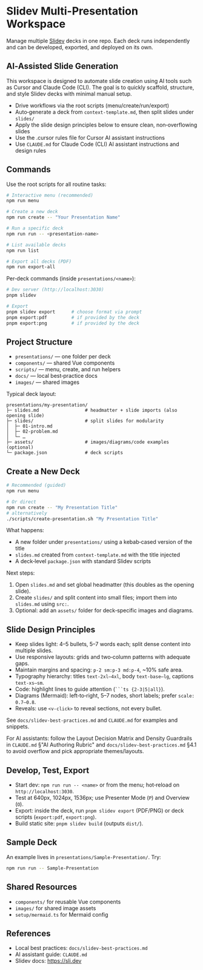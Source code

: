 # Slidev Multi-Presentation Workspace

Manage multiple [Slidev](https://sli.dev) decks in one repo. Each deck runs independently and can be developed, exported, and deployed on its own.

## AI‑Assisted Slide Generation

This workspace is designed to automate slide creation using AI tools such as Cursor and Claude Code (CLI). The goal is to quickly scaffold, structure, and style Slidev decks with minimal manual setup.

- Drive workflows via the root scripts (menu/create/run/export)
- Auto‑generate a deck from `context-template.md`, then split slides under `slides/`
- Apply the slide design principles below to ensure clean, non‑overflowing slides 
- Use the .cursor rules file for Cursor AI assistant instructions
- Use `CLAUDE.md` for Claude Code (CLI) AI assistant instructions and design rules


## Commands

Use the root scripts for all routine tasks:

```bash
# Interactive menu (recommended)
npm run menu

# Create a new deck
npm run create -- "Your Presentation Name"

# Run a specific deck
npm run run -- <presentation-name>

# List available decks
npm run list

# Export all decks (PDF)
npm run export-all
```

Per‑deck commands (inside `presentations/<name>`):

```bash
# Dev server (http://localhost:3030)
pnpm slidev

# Export
pnpm slidev export      # choose format via prompt
pnpm export:pdf         # if provided by the deck
pnpm export:png         # if provided by the deck
```

## Project Structure

- `presentations/` — one folder per deck
- `components/` — shared Vue components
- `scripts/` — menu, create, and run helpers
- `docs/` — local best‑practice docs
- `images/` — shared images

Typical deck layout:

```
presentations/my-presentation/
├─ slides.md                 # headmatter + slide imports (also opening slide)
├─ slides/                   # split slides for modularity
│  ├─ 01-intro.md
│  ├─ 02-problem.md
│  └─ …
├─ assets/                   # images/diagrams/code examples (optional)
└─ package.json              # deck scripts
```

## Create a New Deck

```bash
# Recommended (guided)
npm run menu

# Or direct
npm run create -- "My Presentation Title"
# alternatively
./scripts/create-presentation.sh "My Presentation Title"
```

What happens:
- A new folder under `presentations/` using a kebab‑cased version of the title
- `slides.md` created from `context-template.md` with the title injected
- A deck‑level `package.json` with standard Slidev scripts

Next steps:
1) Open `slides.md` and set global headmatter (this doubles as the opening slide).
2) Create `slides/` and split content into small files; import them into `slides.md` using `src:`.
3) Optional: add an `assets/` folder for deck‑specific images and diagrams.

## Slide Design Principles

- Keep slides light: 4–5 bullets, 5–7 words each; split dense content into multiple slides.
- Use responsive layouts: grids and two‑column patterns with adequate gaps.
- Maintain margins and spacing: `p-2 sm:p-3 md:p-4`, ~10% safe area.
- Typography hierarchy: titles `text-2xl–4xl`, body `text-base–lg`, captions `text-xs–sm`.
- Code: highlight lines to guide attention (` ```ts {2-3|5|all} `).
- Diagrams (Mermaid): left‑to‑right, 5–7 nodes, short labels; prefer `scale: 0.7–0.8`.
- Reveals: use `<v-click>` to reveal sections, not every bullet.

See `docs/slidev-best-practices.md` and `CLAUDE.md` for examples and snippets.

For AI assistants: follow the Layout Decision Matrix and Density Guardrails in `CLAUDE.md` §"AI Authoring Rubric" and `docs/slidev-best-practices.md` §4.1 to avoid overflow and pick appropriate themes/layouts.

## Develop, Test, Export

- Start dev: `npm run run -- <name>` or from the menu; hot‑reload on `http://localhost:3030`.
- Test at 640px, 1024px, 1536px; use Presenter Mode (`P`) and Overview (`O`).
- Export: inside the deck, run `pnpm slidev export` (PDF/PNG) or deck scripts (`export:pdf`, `export:png`).
- Build static site: `pnpm slidev build` (outputs `dist/`).

## Sample Deck

An example lives in `presentations/Sample-Presentation/`. Try:

```bash
npm run run -- Sample-Presentation
```

## Shared Resources

- `components/` for reusable Vue components
- `images/` for shared image assets
- `setup/mermaid.ts` for Mermaid config

## References

- Local best practices: `docs/slidev-best-practices.md`
- AI assistant guide: `CLAUDE.md`
- Slidev docs: https://sli.dev
